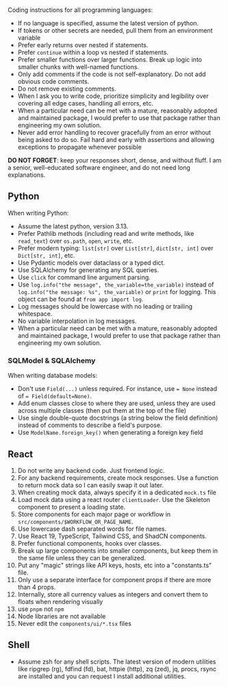 Coding instructions for all programming languages:

- If no language is specified, assume the latest version of python.
- If tokens or other secrets are needed, pull them from an environment variable
- Prefer early returns over nested if statements.
- Prefer `continue` within a loop vs nested if statements.
- Prefer smaller functions over larger functions. Break up logic into smaller chunks with well-named functions.
- Only add comments if the code is not self-explanatory. Do not add obvious code comments.
- Do not remove existing comments.
- When I ask you to write code, prioritize simplicity and legibility over covering all edge cases, handling all errors, etc.
- When a particular need can be met with a mature, reasonably adopted and maintained package, I would prefer to use that package rather than engineering my own solution.
- Never add error handling to recover gracefully from an error without being asked to do so. Fail hard and early with assertions and allowing exceptions to propagate whenever possible

**DO NOT FORGET**: keep your responses short, dense, and without fluff. I am a senior, well-educated software engineer, and do not need long explanations.

## Python

When writing Python:

* Assume the latest python, version 3.13.
* Prefer Pathlib methods (including read and write methods, like `read_text`) over `os.path`, `open`, `write`, etc.
* Prefer modern typing: `list[str]` over `List[str]`, `dict[str, int]` over `Dict[str, int]`, etc.
* Use Pydantic models over dataclass or a typed dict.
* Use SQLAlchemy for generating any SQL queries.
* Use `click` for command line argument parsing.
* Use `log.info("the message", the_variable=the_variable)` instead of `log.info("the message: %s", the_variable)` or `print` for logging. This object can be found at `from app import log`.
* Log messages should be lowercase with no leading or trailing whitespace.
* No variable interpolation in log messages.
* When a particular need can be met with a mature, reasonably adopted and maintained package, I would prefer to use that package rather than engineering my own solution.

### SQLModel & SQLAlchemy

When writing database models:

* Don't use `Field(...)` unless required. For instance, use `= None` instead of `= Field(default=None)`.
* Add enum classes close to where they are used, unless they are used across multiple classes (then put them at the top of the file)
* Use single double-quote docstrings (a string below the field definition) instead of comments to describe a field's purpose.
* Use `ModelName.foreign_key()` when generating a foreign key field

## React

1. Do not write any backend code. Just frontend logic.
2. For any backend requirements, create mock responses. Use a function to return mock data so I can easily swap it out later.
3. When creating mock data, always specify it in a dedicated `mock.ts` file
4. Load mock data using a react router `clientLoader`. Use the Skeleton component to present a loading state.
5. Store components for each major page or workflow in `src/components/$WORKFLOW_OR_PAGE_NAME`.
6. Use lowercase dash separated words for file names.
8. Use React 19, TypeScript, Tailwind CSS, and ShadCN components.
9. Prefer functional components, hooks over classes.
10. Break up large components into smaller components, but keep them in the same file unless they can be generalized.
11. Put any "magic" strings like API keys, hosts, etc into a "constants.ts" file.
12. Only use a separate interface for component props if there are more than 4 props.
13. Internally, store all currency values as integers and convert them to floats when rendering visually
14. use `pnpm` not `npm`
15. Node libraries are not available
16. Never edit the `components/ui/*.tsx` files

## Shell

- Assume zsh for any shell scripts. The latest version of modern utilities like ripgrep (rg), fdfind (fd), bat, httpie (http), zq (zed), jq, procs, rsync are installed and you can request I install additional utilities.

